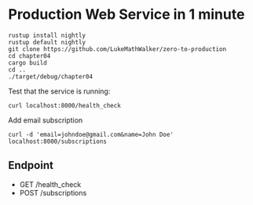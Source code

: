 # Production Web Service in 1 minute

```
rustup install nightly
rustup default nightly
git clone https://github.com/LukeMathWalker/zero-to-production
cd chapter04
cargo build
cd ..
./target/debug/chapter04
```

Test that the service is running:
```
curl localhost:8000/health_check
```

Add email subscription
```
curl -d 'email=johndoe@gmail.com&name=John Doe' localhost:8000/subscriptions
```

## Endpoint
* GET /health_check
* POST /subscriptions
